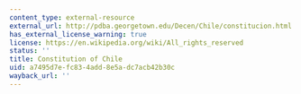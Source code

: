 ```yaml
---
content_type: external-resource
external_url: http://pdba.georgetown.edu/Decen/Chile/constitucion.html
has_external_license_warning: true
license: https://en.wikipedia.org/wiki/All_rights_reserved
status: ''
title: Constitution of Chile
uid: a7495d7e-fc83-4add-8e5a-dc7acb42b30c
wayback_url: ''
---
```


